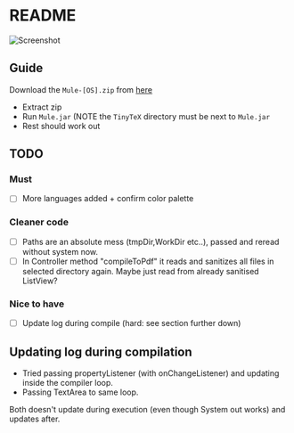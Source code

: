 # README

![Screenshot](https://i.imgur.com/BKcq0MB.png)

## Guide

Download the `Mule-[OS].zip` from [here](https://github.com/alexanderlhc/Mule/releases/tag/aves.corvidae)

* Extract zip
* Run `Mule.jar` (NOTE the `TinyTeX` directory must be next to `Mule.jar`
* Rest should work out

## TODO

### Must 

- [ ] More languages added + confirm color palette

### Cleaner code

- [ ] Paths are an absolute mess (tmpDir,WorkDir etc..), passed and reread without system now.
- [ ] In Controller method "compileToPdf" it reads and sanitizes all files in selected directory again. Maybe just read from already sanitised ListView?

### Nice to have

- [ ] Update log during compile (hard: see section further down)

## Updating log during compilation

* Tried passing propertyListener (with onChangeListener) and updating inside the compiler loop.
* Passing TextArea to same loop.

Both doesn't update during execution (even though System out works) and updates after.
